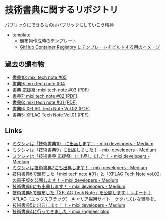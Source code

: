 # [技術書典](https://techbookfest.org)に関するリポジトリ

パブリックにできるものはパブリックにしていこう精神

- template
  - 頒布物作成時のテンプレート
  - [GitHub Container Registory にテンプレートをビルドする用のイメージ](https://github.com/orgs/mixigroup/packages/container/package/techbookfest)

## 過去の頒布物

- [書典10: mixi tech note #05](https://techbookfest.org/product/6210524205285376)
- [書典9: mixi tech note #04](https://techbookfest.org/product/6713670480429056)
- [書典 応援祭: mixi tech note #03 (PDF)](https://speakerdeck.com/mixi_engineers/mixi-tech-note-number-03)
- [書典7: mixi tech note #02 (PDF)](https://speakerdeck.com/mixi_engineers/mixi-tech-note-number-02)
- [書典6: mixi tech note #01 (PDF)](https://speakerdeck.com/mixi_engineers/mixi-tech-note-number-01)
- [書典6: XFLAG Tech Note Vol.02 (PDF)](https://speakerdeck.com/mixi_engineers/xflag-tech-note-vol-dot-02)
- [書典5: XFLAG Tech Note Vol.01 (PDF)](https://speakerdeck.com/mixi_engineers/xflag-tech-note-vol-dot-01)

## Links

- [ミクシィは「技術書典10」に出品します！ - mixi developers - Medium](https://medium.com/mixi-developers/techbookfest10-227713d6b1b6)
- [ミクシィは「技術書典9」に出品しました！ - mixi developers - Medium](https://medium.com/mixi-developers/techbookfest9-327ad5f5d7e5)
- [ミクシィは「技術書典 応援祭」に出品しました！ - mixi developers - Medium](https://medium.com/mixi-developers/techbookfest8-7c8010399a0a)
- [ミクシィは技術書典7にも出典します！ - mixi developers - Medium](https://medium.com/mixi-developers/techbookfest7-960fa7786555)
- [技術書典6で頒布した「mixi tech note #01」と「XFLAG Tech Note vol.02」の電子版を公開します！ - mixi developers - Medium](https://medium.com/mixi-developers/3c1af2525865)
- [技術書典6にも出典します！ - mixi developers - Medium](https://medium.com/mixi-developers/85415d6ba804)
- [技術書典5で頒布した「XFLAG Tech Note」を公開します｜レポート｜XFLAG（エックスフラッグ） キャリア採用サイト　ケタハズレな冒険を。](https://career.xflag.com/report/engineer/xflag-tech-note/)
- [技術書典5に出典します！！ - mixi developers - Medium](https://medium.com/mixi-developers/9cde1c8417e5)
- [技術書典4に行ってきました - mixi engineer blog](https://alpha.mixi.co.jp/entry/2018/04/23/182632)
